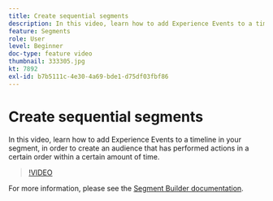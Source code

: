```yaml
---
title: Create sequential segments
description: In this video, learn how to add Experience Events to a timeline in your segment, in order to create an audience that has performed actions in a certain order within a certain amount of time.
feature: Segments
role: User
level: Beginner
doc-type: feature video
thumbnail: 333305.jpg
kt: 7892
exl-id: b7b5111c-4e30-4a69-bde1-d75df03fbf86
---
```

# Create sequential segments

In this video, learn how to add Experience Events to a timeline in your segment, in order to create an audience that has performed actions in a certain order within a certain amount of time.

>[!VIDEO](https://video.tv.adobe.com/v/333305/?quality=12&learn=on)

For more information, please see the [Segment Builder documentation](https://experienceleague.adobe.com/docs/experience-platform/segmentation/ui/segment-builder.html).